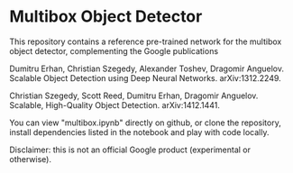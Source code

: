 # Multibox Object Detector

This repository contains a reference pre-trained network for the multibox
object detector, complementing the Google publications

Dumitru Erhan, Christian Szegedy, Alexander Toshev, Dragomir Anguelov.
Scalable Object Detection using Deep Neural Networks.
arXiv:1312.2249.

Christian Szegedy, Scott Reed, Dumitru Erhan, Dragomir Anguelov.
Scalable, High-Quality Object Detection.
arXiv:1412.1441.


You can view "multibox.ipynb" directly on github, or clone the
repository, install dependencies listed in the notebook and play with code
locally.

Disclaimer: this is not an official Google product (experimental or otherwise).
